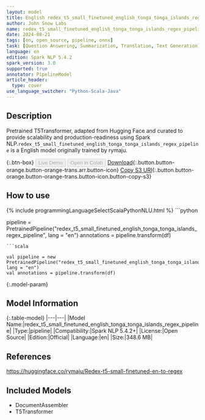 ```yaml
---
layout: model
title: English redex_t5_small_finetuned_english_tonga_tonga_islands_regex_pipeline pipeline T5Transformer from rymaju
author: John Snow Labs
name: redex_t5_small_finetuned_english_tonga_tonga_islands_regex_pipeline
date: 2024-08-21
tags: [en, open_source, pipeline, onnx]
task: [Question Answering, Summarization, Translation, Text Generation]
language: en
edition: Spark NLP 5.4.2
spark_version: 3.0
supported: true
annotator: PipelineModel
article_header:
  type: cover
use_language_switcher: "Python-Scala-Java"
---
```


## Description

Pretrained T5Transformer, adapted from Hugging Face and curated to provide scalability and production-readiness using Spark NLP.`redex_t5_small_finetuned_english_tonga_tonga_islands_regex_pipeline` is a English model originally trained by rymaju.

{:.btn-box}
<button class="button button-orange" disabled>Live Demo</button>
<button class="button button-orange" disabled>Open in Colab</button>
[Download](https://s3.amazonaws.com/auxdata.johnsnowlabs.com/public/models/redex_t5_small_finetuned_english_tonga_tonga_islands_regex_pipeline_en_5.4.2_3.0_1724281267940.zip){:.button.button-orange.button-orange-trans.arr.button-icon}
[Copy S3 URI](s3://auxdata.johnsnowlabs.com/public/models/redex_t5_small_finetuned_english_tonga_tonga_islands_regex_pipeline_en_5.4.2_3.0_1724281267940.zip){:.button.button-orange.button-orange-trans.button-icon.button-copy-s3}

## How to use



<div class="tabs-box" markdown="1">
{% include programmingLanguageSelectScalaPythonNLU.html %}
```python

pipeline = PretrainedPipeline("redex_t5_small_finetuned_english_tonga_tonga_islands_regex_pipeline", lang = "en")
annotations =  pipeline.transform(df)   

```
```scala

val pipeline = new PretrainedPipeline("redex_t5_small_finetuned_english_tonga_tonga_islands_regex_pipeline", lang = "en")
val annotations = pipeline.transform(df)

```
</div>

{:.model-param}
## Model Information

{:.table-model}
|---|---|
|Model Name:|redex_t5_small_finetuned_english_tonga_tonga_islands_regex_pipeline|
|Type:|pipeline|
|Compatibility:|Spark NLP 5.4.2+|
|License:|Open Source|
|Edition:|Official|
|Language:|en|
|Size:|348.6 MB|

## References

https://huggingface.co/rymaju/Redex-t5-small-finetuned-en-to-regex

## Included Models

- DocumentAssembler
- T5Transformer